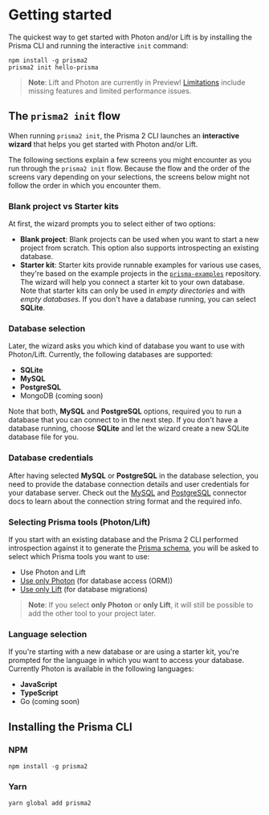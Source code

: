 # Getting started

The quickest way to get started with Photon and/or Lift is by installing the Prisma CLI and running the interactive `init` command:

```
npm install -g prisma2
prisma2 init hello-prisma
```

> **Note**: Lift and Photon are currently in Preview! [Limitations](https://github.com/prisma/prisma2/blob/master/docs/limitations.md) include missing features and limited performance issues.

## The `prisma2 init` flow

When running `prisma2 init`, the Prisma 2 CLI launches an **interactive wizard** that helps you get started with Photon and/or Lift.

The following sections explain a few screens you might encounter as you run through the `prisma2 init` flow. Because the flow and the order of the screens vary depending on your selections, the screens below might not follow the order in which you encounter them. 

### Blank project vs Starter kits

At first, the wizard prompts you to select either of two options:

- **Blank project**: Blank projects can be used when you want to start a new project from scratch. This option also supports introspecting an existing database.
- **Starter kit**: Starter kits provide runnable examples for various use cases, they're based on the example projects in the [`prisma-examples`](https://github.com/prisma/prisma-examples/tree/prisma2) repository. The wizard will help you connect a starter kit to your own database. Note that starter kits can only be used in _empty directories_ and with _empty databases_. If you don't have a database running, you can select **SQLite**.

### Database selection

Later, the wizard asks you which kind of database you want to use with Photon/Lift. Currently, the following databases are supported:

- **SQLite**
- **MySQL**
- **PostgreSQL**
- MongoDB (coming soon)

Note that both, **MySQL** and **PostgreSQL** options, required you to run a database that you can connect to in the next step. If you don't have a database running, choose **SQLite** and let the wizard create a new SQLite database file for you.

### Database credentials

After having selected **MySQL** or **PostgreSQL** in the database selection, you need to provide the database connection details and user credentials for your database server. Check out the [MySQL](./core/connectors/mysql.md) and [PostgreSQL](./core/connectors/postgresql.md) connector docs to learn about the connection string format and the required info.

### Selecting Prisma tools (Photon/Lift)

If you start with an existing database and the Prisma 2 CLI performed introspection against it to generate the [Prisma schema](./prisma-schema.md), you will be asked to select which Prisma tools you want to use:

- Use Photon and Lift
- [Use only Photon](./photon/use-only-photon.md) (for database access (ORM))
- [Use only Lift](./lift/use-only-lift.md) (for database migrations)

> **Note**: If you select **only Photon** or **only Lift**, it will still be possible to add the other tool to your project later.

### Language selection

If you're starting with a new database or are using a starter kit, you're prompted for the language in which you want to access your database. Currently Photon is available in the following languages:

- **JavaScript**
- **TypeScript**
- Go (coming soon)

## Installing the Prisma CLI

### NPM

```
npm install -g prisma2
```

### Yarn

```
yarn global add prisma2
```
